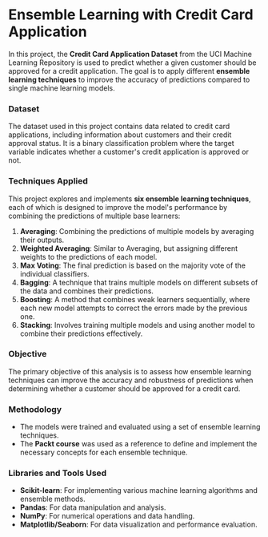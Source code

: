 # Ensemble Learning with Credit Card Application

In this project, the **Credit Card Application Dataset** from the UCI Machine Learning Repository is used to predict whether a given customer should be approved for a credit application. The goal is to apply different **ensemble learning techniques** to improve the accuracy of predictions compared to single machine learning models.

### Dataset
The dataset used in this project contains data related to credit card applications, including information about customers and their credit approval status. It is a binary classification problem where the target variable indicates whether a customer's credit application is approved or not.

### Techniques Applied
This project explores and implements **six ensemble learning techniques**, each of which is designed to improve the model's performance by combining the predictions of multiple base learners:

1. **Averaging**: Combining the predictions of multiple models by averaging their outputs.
2. **Weighted Averaging**: Similar to Averaging, but assigning different weights to the predictions of each model.
3. **Max Voting**: The final prediction is based on the majority vote of the individual classifiers.
4. **Bagging**: A technique that trains multiple models on different subsets of the data and combines their predictions.
5. **Boosting**: A method that combines weak learners sequentially, where each new model attempts to correct the errors made by the previous one.
6. **Stacking**: Involves training multiple models and using another model to combine their predictions effectively.

### Objective
The primary objective of this analysis is to assess how ensemble learning techniques can improve the accuracy and robustness of predictions when determining whether a customer should be approved for a credit card.

### Methodology
- The models were trained and evaluated using a set of ensemble learning techniques.
- The **Packt course** was used as a reference to define and implement the necessary concepts for each ensemble technique.

### Libraries and Tools Used

- **Scikit-learn**: For implementing various machine learning algorithms and ensemble methods.
- **Pandas**: For data manipulation and analysis.
- **NumPy**: For numerical operations and data handling.
- **Matplotlib/Seaborn**: For data visualization and performance evaluation.
